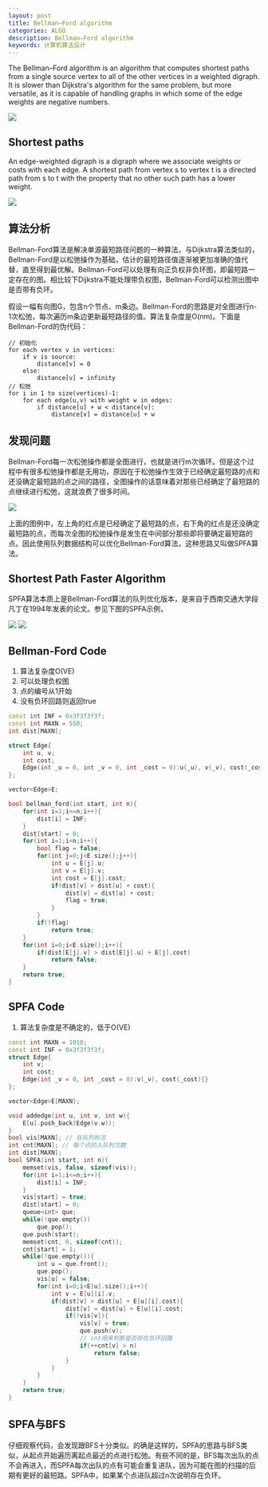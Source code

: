 ```yaml
---
layout: post
title: Bellman–Ford algorithm
categories: ALGO
description: Bellman–Ford algorithm
keywords: 计算机算法设计
---
```


The Bellman–Ford algorithm is an algorithm that computes shortest paths from a single source vertex to all of the other vertices in a weighted digraph. It is slower than Dijkstra's algorithm for the same problem, but more versatile, as it is capable of handling graphs in which some of the edge weights are negative numbers.

![](/images/ALGO/T4.png)

## Shortest paths

An edge-weighted digraph is a digraph where we associate weights or costs with each edge. A shortest path from vertex s to vertex t is a directed path from s to t with the property that no other such path has a lower weight.

![](/images/ALGO/BFA.png)

## 算法分析

Bellman-Ford算法是解决单源最短路径问题的一种算法，与Dijkstra算法类似的，Bellman-Ford是以松弛操作为基础，估计的最短路径值逐渐被更加准确的值代替，直至得到最优解。Bellman-Ford可以处理有向正负权非负环图，即最短路一定存在的图。相比较下Dijkstra不能处理带负权图，Bellman-Ford可以检测出图中是否带有负环。

假设一幅有向图G，包含n个节点、m条边。Bellman-Ford的思路是对全图进行n-1次松弛，每次遍历m条边更新最短路径的值。算法复杂度是O(nm)。下面是Bellman-Ford的伪代码：

```
// 初始化
for each vertex v in vertices:
    if v is source:
        distance[v] = 0
    else:
        distance[v] = infinity
// 松弛
for i in 1 to size(vertices)-1:
    for each edge(u,v) with weight w in edges:
        if distance[u] + w < distance[v]:
            distance[v] = distance[u] + w
```

## 发现问题

Bellman-Ford每一次松弛操作都是全图进行，也就是进行m次循环。但是这个过程中有很多松弛操作都是无用功，原因在于松弛操作生效于已经确定最短路的点和还没确定最短路的点之间的路径，全图操作的话意味着对那些已经确定了最短路的点继续进行松弛，这就浪费了很多时间。

![](/images/ALGO/BFA2.png)

上面的图例中，左上角的红点是已经确定了最短路的点，右下角的红点是还没确定最短路的点，而每次全图的松弛操作是发生在中间部分那些即将要确定最短路的点。因此使用队列数据结构可以优化Bellman-Ford算法，这种思路又叫做SPFA算法。

## Shortest Path Faster Algorithm

SPFA算法本质上是Bellman-Ford算法的队列优化版本，是来自于西南交通大学段凡丁在1994年发表的论文。参见下图的SPFA示例，

![](/images/ALGO/BFA3.png)
![](/images/ALGO/BFA4.png)

## Bellman-Ford Code

1. 算法复杂度O(VE)
2. 可以处理负权图
3. 点的编号从1开始
4. 没有负环回路则返回true

```c++
const int INF = 0x3f3f3f3f;
const int MAXN = 550;
int dist[MAXN];

struct Edge{
    int u, v;
    int cost;
    Edge(int _u = 0, int _v = 0, int _cost = 0):u(_u), v(_v), cost(_cost){}
};

vector<Edge>E;

bool bellman_ford(int start, int n){
    for(int i=1;i<=n;i++){
        dist[i] = INF;
    }
    dist[start] = 0;
    for(int i=1;i<n;i++){
        bool flag = false;
        for(int j=0;j<E.size();j++){
            int u = E[j].u;
            int v = E[j].v;
            int cost = E[j].cost;
            if(dist[v] > dist[u] + cost){
                dist[v] = dist[u] + cost;
                flag = true;
            }
        }
        if(!flag)
            return true;
    }
    for(int i=0;i<E.size();i++){
        if(dist[E[j].v] > dist[E[j].u] + E[j].cost)
            return false;
    }
    return true;
}
```

## SPFA Code

1. 算法复杂度是不确定的，低于O(VE)

```c++
const int MAXN = 1010;
const int INF = 0x3f3f3f3f;
struct Edge{
    int v;
    int cost;
    Edge(int _v = 0, int _cost = 0):v(_v), cost(_cost){}
};

vector<Edge>E[MAXN];

void addedge(int u, int v, int w){
    E[u].push_back(Edge(v.w));
}
bool vis[MAXN]; // 在队列标志
int cnt[MAXN]; // 每个点的入队列次数
int dist[MAXN];
bool SPFA(int start, int n){
    memset(vis, false, sizeof(vis));
    for(int i=1;i<=n;i++){
        dist[i] = INF;
    }
    vis[start] = true;
    dist[start] = 0;
    queue<int> que;
    while(!que.empty())
        que.pop();
    que.push(start);
    memset(cnt, 0, sizeof(cnt));
    cnt[start] = 1;
    while(!que.empty()){
        int u = que.front();
        que.pop();
        vis[u] = false;
        for(int i=0;i<E[u].size();i++){
            int v = E[u][i].v;
            if(dist[v] > dist[u] + E[u][i].cost){
                dist[v] = dist[u] + E[u][i].cost;
                if(!vis[v]){
                    vis[v] = true;
                    que.push(v);
                    // cnt用来判断是否存在负环回路
                    if(++cnt[v] > n)
                        return false;
                }
            }
        }
    }
    return true;
}
```

## SPFA与BFS

仔细观察代码，会发现跟BFS十分类似。的确是这样的，SPFA的思路与BFS类似，从起点开始遍历离起点最近的点进行松弛。有些不同的是，BFS每次出队的点不会再进入，而SPFA每次出队的点有可能会重复进队，因为可能在图的扫描的后期有更好的最短路。SPFA中，如果某个点进队超过n次说明存在负环。